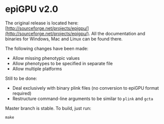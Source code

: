 epiGPU v2.0
===========

The original release is located here: [http://sourceforge.net/projects/epigpu/](http://sourceforge.net/projects/epigpu/). All the documentation and binaries for Windows, Mac and Linux can be found there.

The following changes have been made:
- Allow missing phenotypic values
- Allow phenotypes to be specified in separate file
- Allow multiple platforms

Still to be done:
- Deal exclusively with binary plink files (no conversion to epiGPU format required)
- Restructure command-line arguments to be similar to `plink` and `gcta`

Master branch is stable. To build, just run:

    make

